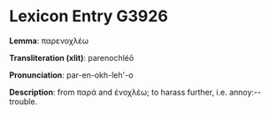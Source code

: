 # Lexicon Entry G3926

**Lemma**: παρενοχλέω

**Transliteration (xlit)**: parenochléō

**Pronunciation**: par-en-okh-leh'-o

**Description**:
from παρά and ἐνοχλέω; to harass further, i.e. annoy:--trouble.
